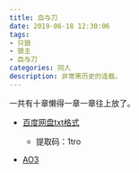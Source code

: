 ```yaml
---
title: 血与刀
date: 2019-06-18 12:30:06
tags: 
- 只狼
- 狼主
- 血与刀
categories: 同人
description: 非常黑历史的连载。
---
```


一共有十章懒得一章一章往上放了。

- [百度网盘txt格式](https://pan.baidu.com/s/1XUXPdYWzk5rs0kuyhCJPBg)

	- 提取码：1tro 

- [AO3](https://archiveofourown.org/works/18676825/chapters/44292688)
